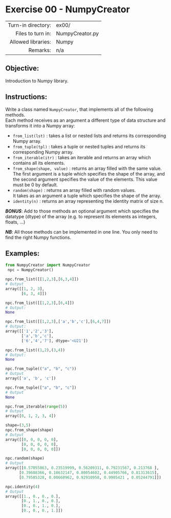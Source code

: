 # Exercise 00 - NumpyCreator

|                         |                    |
| -----------------------:| ------------------ |
|   Turn-in directory:    |  ex00/             |
|   Files to turn in:     |  NumpyCreator.py   |
|   Allowed libraries:    |  Numpy             |
|   Remarks:              |  n/a               |

## Objective:
Introduction to Numpy library.

## Instructions:
Write a class named `NumpyCreator`, that implements all of the following methods.  
Each method receives as an argument a different type of data structure and transforms it into a Numpy array:

* `from_list(lst)` : takes a list or nested lists and returns its corresponding Numpy array.
* `from_tuple(tpl)` : takes a tuple or nested tuples and returns its corresponding Numpy array.
* `from_iterable(itr)` : takes an iterable and returns an array which contains all its elements.
* `from_shape(shape, value)` : returns an array filled with the same value.  
The first argument is a tuple which specifies the shape of the array, and the second argument specifies the value of the elements. This value must be 0 by default.
* `random(shape)` : returns an array filled with random values.  
It takes as an argument a tuple which specifies the shape of the array.
* `identity(n)` : returns an array representing the identity matrix of size n.

***BONUS***:
Add to those methods an optional argument which specifies the datatype (dtype) of the array (e.g. to represent its elements as integers, floats, ...)


***NB***: All those methods can be implemented in one line. You only need to find the right Numpy functions.

## Examples:
```python
from NumpyCreator import NumpyCreator
 npc = NumpyCreator()

npc.from_list([[1,2,3],[6,3,4]])
# Output
array([[1, 2, 3],
       [6, 3, 4]])

npc.from_list([[1,2,3],[6,4]])
# Output:
None

npc.from_list([[1,2,3],['a','b','c'],[6,4,7]])
# Output:
array([['1','2','3'],
       ['a','b','c'],
       ['6','4','7'], dtype='<U21'])

npc.from_list((1,2),(3,4))
# Output:
None

npc.from_tuple(("a", "b", "c"))
# Output
array(['a', 'b', 'c'])

npc.from_tuple(["a", "b", "c"])
# Output
None

npc.from_iterable(range(5))
# Output
array([0, 1, 2, 3, 4])

shape=(3,5)
npc.from_shape(shape)
# Output
array([[0, 0, 0, 0, 0],
       [0, 0, 0, 0, 0],
       [0, 0, 0, 0, 0]])

npc.random(shape)
# Output
array([[0.57055863, 0.23519999, 0.56209311, 0.79231567, 0.213768 ],
      [0.39608366, 0.18632147, 0.80054602, 0.44905766, 0.81313615],
      [0.79585328, 0.00660962, 0.92910958, 0.9905421 , 0.05244791]])

npc.identity(4)
# Output
array([[1., 0., 0., 0.],
       [0., 1., 0., 0.],
       [0., 0., 1., 0.],
       [0., 0., 0., 1.]])
```


